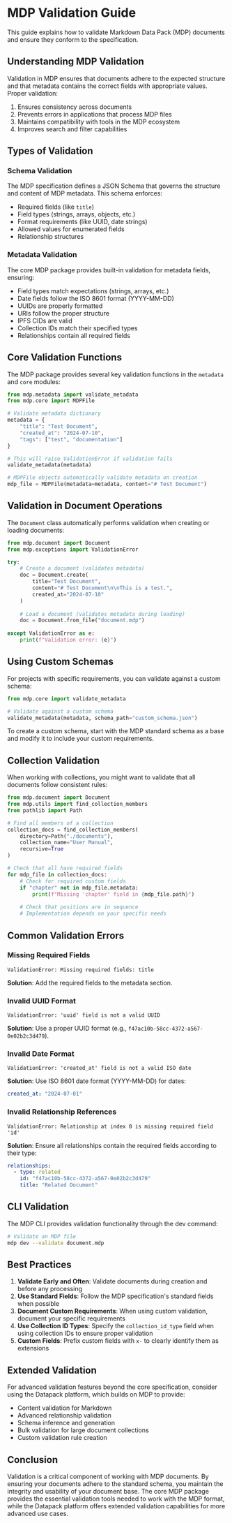 # MDP Validation Guide

This guide explains how to validate Markdown Data Pack (MDP) documents and ensure they conform to the specification.

## Understanding MDP Validation

Validation in MDP ensures that documents adhere to the expected structure and that metadata contains the correct fields with appropriate values. Proper validation:

1. Ensures consistency across documents
2. Prevents errors in applications that process MDP files
3. Maintains compatibility with tools in the MDP ecosystem
4. Improves search and filter capabilities

## Types of Validation

### Schema Validation

The MDP specification defines a JSON Schema that governs the structure and content of MDP metadata. This schema enforces:

- Required fields (like `title`)
- Field types (strings, arrays, objects, etc.)
- Format requirements (like UUID, date strings)
- Allowed values for enumerated fields
- Relationship structures

### Metadata Validation

The core MDP package provides built-in validation for metadata fields, ensuring:

- Field types match expectations (strings, arrays, etc.)
- Date fields follow the ISO 8601 format (YYYY-MM-DD)
- UUIDs are properly formatted
- URIs follow the proper structure
- IPFS CIDs are valid
- Collection IDs match their specified types
- Relationships contain all required fields

## Core Validation Functions

The MDP package provides several key validation functions in the `metadata` and `core` modules:

```python
from mdp.metadata import validate_metadata
from mdp.core import MDPFile

# Validate metadata dictionary
metadata = {
    "title": "Test Document",
    "created_at": "2024-07-10",
    "tags": ["test", "documentation"]
}

# This will raise ValidationError if validation fails
validate_metadata(metadata)

# MDPFile objects automatically validate metadata on creation
mdp_file = MDPFile(metadata=metadata, content="# Test Document")
```

## Validation in Document Operations

The `Document` class automatically performs validation when creating or loading documents:

```python
from mdp.document import Document
from mdp.exceptions import ValidationError

try:
    # Create a document (validates metadata)
    doc = Document.create(
        title="Test Document",
        content="# Test Document\n\nThis is a test.",
        created_at="2024-07-10"
    )
    
    # Load a document (validates metadata during loading)
    doc = Document.from_file("document.mdp")
    
except ValidationError as e:
    print(f"Validation error: {e}")
```

## Using Custom Schemas

For projects with specific requirements, you can validate against a custom schema:

```python
from mdp.core import validate_metadata

# Validate against a custom schema
validate_metadata(metadata, schema_path="custom_schema.json")
```

To create a custom schema, start with the MDP standard schema as a base and modify it to include your custom requirements.

## Collection Validation

When working with collections, you might want to validate that all documents follow consistent rules:

```python
from mdp.document import Document
from mdp.utils import find_collection_members
from pathlib import Path

# Find all members of a collection
collection_docs = find_collection_members(
    directory=Path("./documents"),
    collection_name="User Manual",
    recursive=True
)

# Check that all have required fields
for mdp_file in collection_docs:
    # Check for required custom fields
    if "chapter" not in mdp_file.metadata:
        print(f"Missing 'chapter' field in {mdp_file.path}")
    
    # Check that positions are in sequence
    # Implementation depends on your specific needs
```

## Common Validation Errors

### Missing Required Fields

```
ValidationError: Missing required fields: title
```

**Solution**: Add the required fields to the metadata section.

### Invalid UUID Format

```
ValidationError: 'uuid' field is not a valid UUID
```

**Solution**: Use a proper UUID format (e.g., `f47ac10b-58cc-4372-a567-0e02b2c3d479`).

### Invalid Date Format

```
ValidationError: 'created_at' field is not a valid ISO date
```

**Solution**: Use ISO 8601 date format (YYYY-MM-DD) for dates:

```yaml
created_at: "2024-07-01"
```

### Invalid Relationship References

```
ValidationError: Relationship at index 0 is missing required field 'id'
```

**Solution**: Ensure all relationships contain the required fields according to their type:

```yaml
relationships:
  - type: related
    id: "f47ac10b-58cc-4372-a567-0e02b2c3d479"
    title: "Related Document"
```

## CLI Validation

The MDP CLI provides validation functionality through the dev command:

```bash
# Validate an MDP file
mdp dev --validate document.mdp
```

## Best Practices

1. **Validate Early and Often**: Validate documents during creation and before any processing
2. **Use Standard Fields**: Follow the MDP specification's standard fields when possible
3. **Document Custom Requirements**: When using custom validation, document your specific requirements
4. **Use Collection ID Types**: Specify the `collection_id_type` field when using collection IDs to ensure proper validation
5. **Custom Fields**: Prefix custom fields with `x-` to clearly identify them as extensions

## Extended Validation

For advanced validation features beyond the core specification, consider using the Datapack platform, which builds on MDP to provide:

- Content validation for Markdown
- Advanced relationship validation
- Schema inference and generation
- Bulk validation for large document collections
- Custom validation rule creation

## Conclusion

Validation is a critical component of working with MDP documents. By ensuring your documents adhere to the standard schema, you maintain the integrity and usability of your document base. The core MDP package provides the essential validation tools needed to work with the MDP format, while the Datapack platform offers extended validation capabilities for more advanced use cases. 